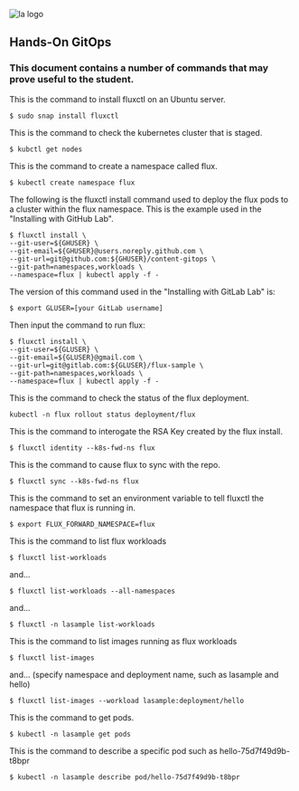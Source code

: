 ![la logo](https://user-images.githubusercontent.com/42839573/67322755-818e9400-f4df-11e9-97c1-388bf357353d.png)

## Hands-On GitOps

### This document contains a number of commands that may prove useful to the student.

This is the command to install fluxctl on an Ubuntu server.

```
$ sudo snap install fluxctl
```

This is the command to check the kubernetes cluster that is staged.

```
$ kubctl get nodes
```

This is the command to create a namespace called flux.

```
$ kubectl create namespace flux
```

The following is the fluxctl install command used to deploy the flux pods to a cluster within the flux namespace. This is the example used in the "Installing with GitHub Lab".

```
$ fluxctl install \
--git-user=${GHUSER} \
--git-email=${GHUSER}@users.noreply.github.com \
--git-url=git@github.com:${GHUSER}/content-gitops \
--git-path=namespaces,workloads \
--namespace=flux | kubectl apply -f -
```
The version of this command used in the "Installing with GitLab Lab" is:

```
$ export GLUSER=[your GitLab username]
```    
Then input the command to run flux:
```
$ fluxctl install \
--git-user=${GLUSER} \
--git-email=${GLUSER}@gmail.com \
--git-url=git@gitlab.com:${GLUSER}/flux-sample \
--git-path=namespaces,workloads \
--namespace=flux | kubectl apply -f -
```

This is the command to check the status of the flux deployment.

```
kubectl -n flux rollout status deployment/flux
```

This is the command to interogate the RSA Key created by the flux install.

```
$ fluxctl identity --k8s-fwd-ns flux
```

This is the command to cause flux to sync with the repo.

```
$ fluxctl sync --k8s-fwd-ns flux
```

This is the command to set an environment variable to tell fluxctl the namespace that flux is running in.

```
$ export FLUX_FORWARD_NAMESPACE=flux
```

This is the command to list flux workloads

```
$ fluxctl list-workloads
```
and...
```
$ fluxctl list-workloads --all-namespaces
```
and...
```
$ fluxctl -n lasample list-workloads
```

This is the command to list images running as flux workloads
```
$ fluxctl list-images
```
and... (specify namespace and deployment name, such as lasample and hello)
```
$ fluxctl list-images --workload lasample:deployment/hello
```

This is the command to get pods.
```
$ kubectl -n lasample get pods
```

This is the command to describe a specific pod such as hello-75d7f49d9b-t8bpr
```
$ kubectl -n lasample describe pod/hello-75d7f49d9b-t8bpr
```
